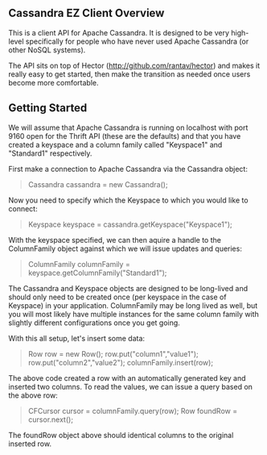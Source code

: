Cassandra EZ Client Overview
----------------------------
This is a client API for Apache Cassandra. It is designed to be very high-level specifically for people who have never used Apache Cassandra (or other NoSQL systems). 

The API sits on top of Hector (http://github.com/rantav/hector) and makes it really easy to get started, then make the transition as needed once users become more comfortable.


Getting Started
---------------
We will assume that Apache Cassandra is running on localhost with port 9160 open for the Thrift API (these are the defaults) and that you have created a keyspace and a column family called "Keyspace1" and "Standard1" respectively. 

First make a connection to Apache Cassandra via the Cassandra object:

> Cassandra cassandra = new Cassandra();

Now you need to specify which the Keyspace to which you would like to connect:

> Keyspace keyspace = cassandra.getKeyspace("Keyspace1");

With the keyspace specified, we can then aquire a handle to the ColumnFamily object against which we will issue updates and queries:

> ColumnFamily columnFamily = keyspace.getColumnFamily("Standard1");

The Cassandra and Keyspace objects are designed to be long-lived and should only need to be created once (per keyspace in the case of Keyspace) in your application. ColumnFamily may be long lived as well, but you will most likely have multiple instances for the same column family with slightly different configurations once you get going. 

With this all setup, let's insert some data:

> Row row = new Row();
> row.put("column1","value1");
> row.put("column2","value2");
> columnFamily.insert(row);

The above code created a row with an automatically generated key and inserted two columns. To read the values, we can issue a query based on the above row:

> CFCursor cursor = columnFamily.query(row);
> Row foundRow = cursor.next();

The foundRow object above should identical columns to the original inserted row. 



